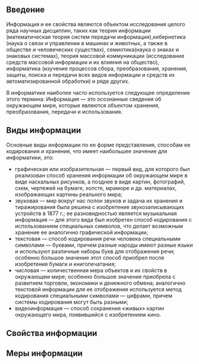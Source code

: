 ## Введение

Информация и ее свойства являются объектом исследования целого ряда научных дисциплин, таких как теория информации (математическая теория систем передачи информации),кибернетика (наука о связи и управлении в машинах и животных, а также в обществе и человеческих существах), семиотика(наука о знаках и знаковых системах), теория массовой коммуникации (исследование средств массовой информации и их влияния на общество), информатика (изучение процессов сбора, преобразования, хранения, защиты, поиска и передачи всех видов информации и средств их автоматизированной обработки) и ряде других.

В информатике наиболее часто используется следующее определение этого термина:
Информация — это осознанные сведения об окружающем мире, которые являются объектом хранения, преобразования, передачи и использования.


## Виды информации

Основные виды информации по ее форме представления, способам ее кодирования и хранения, что имеет наибольшее значение для информатики, это:
* графическая или изобразительная — первый вид, для которого был реализован способ хранения информации об окружающем мире в виде наскальных рисунков, а позднее в виде картин, фотографий, схем, чертежей на бумаге, холсте, мраморе и др. материалах, изображающих картины реального мира;
* звуковая — мир вокруг нас полон звуков и задача их хранения и тиражирования была решена с изобретение звукозаписывающих устройств в 1877 г.; ее разновидностью является музыкальная информация — для этого вида был изобретен способ кодирования с использованием специальных символов, что делает возможным хранение ее аналогично графической информации;
* текстовая — способ кодирования речи человека специальными символами — буквами, причем разные народы имеют разные языки и используют различные наборы букв для отображения речи; особенно большое значение этот способ приобрел после изобретения бумаги и книгопечатания;
* числовая — количественная мера объектов и их свойств в окружающем мире; особенно большое значение приобрела с развитием торговли, экономики и денежного обмена; аналогично текстовой информации для ее отображения используется метод кодирования специальными символами — цифрами, причем системы кодирования могут быть разными;
* видеоинформация — способ сохранения «живых» картин окружающего мира, появившийся с изобретением кино.

## Свойства информации

## Меры информации
